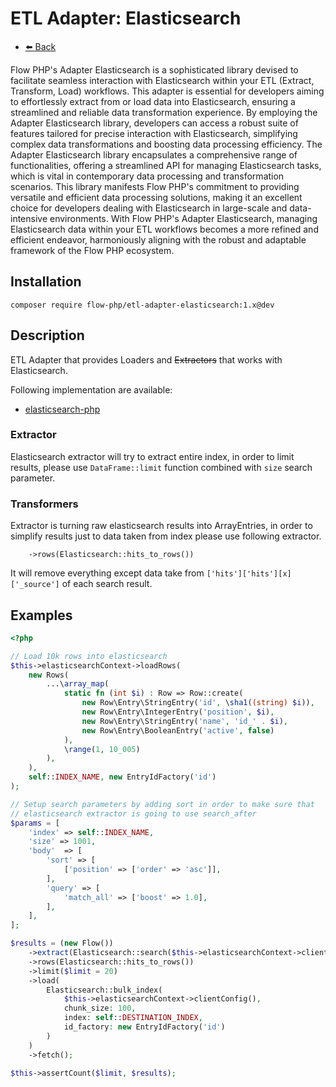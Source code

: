 # ETL Adapter: Elasticsearch

- [⬅️️ Back](../../introduction.md)

Flow PHP's Adapter Elasticsearch is a sophisticated library devised to facilitate seamless interaction with
Elasticsearch within your ETL (Extract, Transform, Load) workflows. This adapter is essential for developers aiming to
effortlessly extract from or load data into Elasticsearch, ensuring a streamlined and reliable data transformation
experience. By employing the Adapter Elasticsearch library, developers can access a robust suite of features tailored
for precise interaction with Elasticsearch, simplifying complex data transformations and boosting data processing
efficiency. The Adapter Elasticsearch library encapsulates a comprehensive range of functionalities, offering a
streamlined API for managing Elasticsearch tasks, which is vital in contemporary data processing and transformation
scenarios. This library manifests Flow PHP's commitment to providing versatile and efficient data processing solutions,
making it an excellent choice for developers dealing with Elasticsearch in large-scale and data-intensive environments.
With Flow PHP's Adapter Elasticsearch, managing Elasticsearch data within your ETL workflows becomes a more refined and
efficient endeavor, harmoniously aligning with the robust and adaptable framework of the Flow PHP ecosystem.

## Installation

```
composer require flow-php/etl-adapter-elasticsearch:1.x@dev
```

## Description

ETL Adapter that provides Loaders and <s>Extractors</s> that works with Elasticsearch.

Following implementation are available:
- [elasticsearch-php](https://github.com/elastic/elasticsearch-php)

### Extractor

Elasticsearch extractor will try to extract entire index,
in order to limit results, please use `DataFrame::limit` function combined
with `size` search parameter.

### Transformers

Extractor is turning raw elasticsearch results into ArrayEntries,
in order to simplify results just to data taken from index please use following extractor.

```
    ->rows(Elasticsearch::hits_to_rows())
```

It will remove everything except data take from `['hits']['hits'][x]['_source']` of each search result.

## Examples

```php 
<?php

// Load 10k rows into elasticsearch
$this->elasticsearchContext->loadRows(
    new Rows(
        ...\array_map(
            static fn (int $i) : Row => Row::create(
                new Row\Entry\StringEntry('id', \sha1((string) $i)),
                new Row\Entry\IntegerEntry('position', $i),
                new Row\Entry\StringEntry('name', 'id_' . $i),
                new Row\Entry\BooleanEntry('active', false)
            ),
            \range(1, 10_005)
        ),
    ),
    self::INDEX_NAME, new EntryIdFactory('id')
);

// Setup search parameters by adding sort in order to make sure that
// elasticsearch extractor is going to use search_after 
$params = [
    'index' => self::INDEX_NAME,
    'size' => 1001,
    'body'  => [
        'sort' => [
            ['position' => ['order' => 'asc']],
        ],
        'query' => [
            'match_all' => ['boost' => 1.0],
        ],
    ],
];

$results = (new Flow())
    ->extract(Elasticsearch::search($this->elasticsearchContext->clientConfig(), $params))
    ->rows(Elasticsearch::hits_to_rows())
    ->limit($limit = 20)
    ->load(
        Elasticsearch::bulk_index(
            $this->elasticsearchContext->clientConfig(),
            chunk_size: 100,
            index: self::DESTINATION_INDEX,
            id_factory: new EntryIdFactory('id')
        )
    )
    ->fetch();

$this->assertCount($limit, $results);

```
